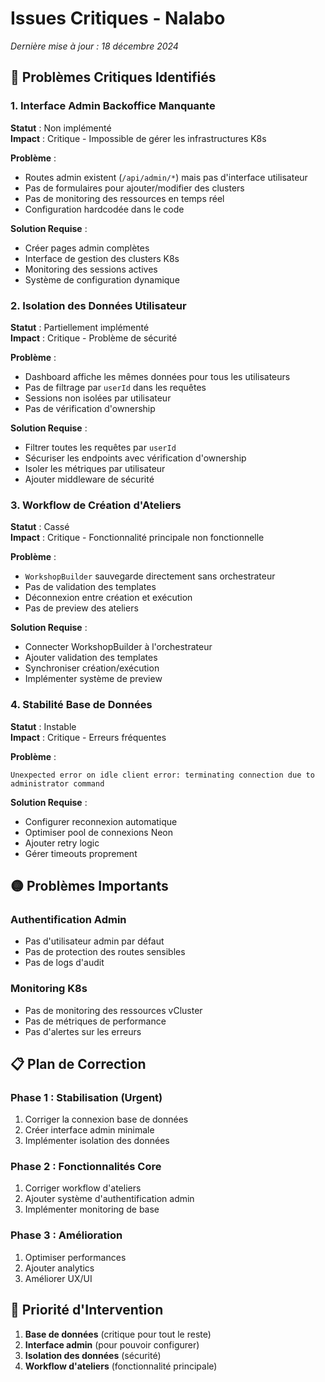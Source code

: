 
# Issues Critiques - Nalabo

*Dernière mise à jour : 18 décembre 2024*

## 🔴 Problèmes Critiques Identifiés

### 1. Interface Admin Backoffice Manquante
**Statut** : Non implémenté  
**Impact** : Critique - Impossible de gérer les infrastructures K8s

**Problème** :
- Routes admin existent (`/api/admin/*`) mais pas d'interface utilisateur
- Pas de formulaires pour ajouter/modifier des clusters
- Pas de monitoring des ressources en temps réel
- Configuration hardcodée dans le code

**Solution Requise** :
- Créer pages admin complètes
- Interface de gestion des clusters K8s
- Monitoring des sessions actives
- Système de configuration dynamique

### 2. Isolation des Données Utilisateur
**Statut** : Partiellement implémenté  
**Impact** : Critique - Problème de sécurité

**Problème** :
- Dashboard affiche les mêmes données pour tous les utilisateurs
- Pas de filtrage par `userId` dans les requêtes
- Sessions non isolées par utilisateur
- Pas de vérification d'ownership

**Solution Requise** :
- Filtrer toutes les requêtes par `userId`
- Sécuriser les endpoints avec vérification d'ownership
- Isoler les métriques par utilisateur
- Ajouter middleware de sécurité

### 3. Workflow de Création d'Ateliers
**Statut** : Cassé  
**Impact** : Critique - Fonctionnalité principale non fonctionnelle

**Problème** :
- `WorkshopBuilder` sauvegarde directement sans orchestrateur
- Pas de validation des templates
- Déconnexion entre création et exécution
- Pas de preview des ateliers

**Solution Requise** :
- Connecter WorkshopBuilder à l'orchestrateur
- Ajouter validation des templates
- Synchroniser création/exécution
- Implémenter système de preview

### 4. Stabilité Base de Données
**Statut** : Instable  
**Impact** : Critique - Erreurs fréquentes

**Problème** :
```
Unexpected error on idle client error: terminating connection due to administrator command
```

**Solution Requise** :
- Configurer reconnexion automatique
- Optimiser pool de connexions Neon
- Ajouter retry logic
- Gérer timeouts proprement

## 🟡 Problèmes Importants

### Authentification Admin
- Pas d'utilisateur admin par défaut
- Pas de protection des routes sensibles
- Pas de logs d'audit

### Monitoring K8s
- Pas de monitoring des ressources vCluster
- Pas de métriques de performance
- Pas d'alertes sur les erreurs

## 📋 Plan de Correction

### Phase 1 : Stabilisation (Urgent)
1. Corriger la connexion base de données
2. Créer interface admin minimale
3. Implémenter isolation des données

### Phase 2 : Fonctionnalités Core
1. Corriger workflow d'ateliers
2. Ajouter système d'authentification admin
3. Implémenter monitoring de base

### Phase 3 : Amélioration
1. Optimiser performances
2. Ajouter analytics
3. Améliorer UX/UI

## 🎯 Priorité d'Intervention

1. **Base de données** (critique pour tout le reste)
2. **Interface admin** (pour pouvoir configurer)
3. **Isolation des données** (sécurité)
4. **Workflow d'ateliers** (fonctionnalité principale)
